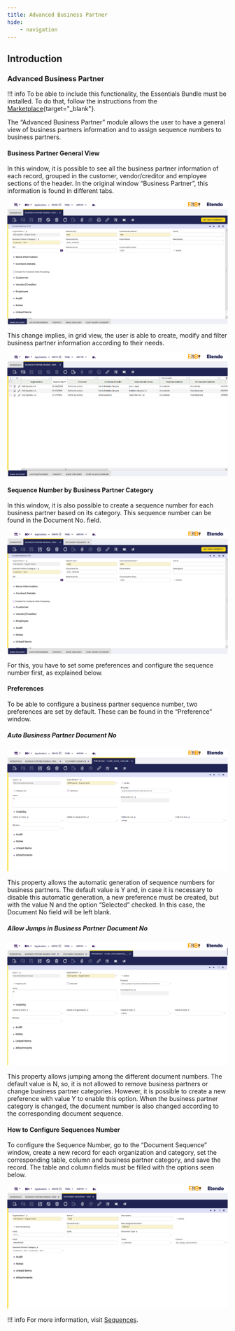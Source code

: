 ```yaml
---
title: Advanced Business Partner
hide:
    - navigation
---
```

## **Introduction**

### Advanced Business Partner

!!! info
    To be able to include this functionality, the Essentials Bundle must be installed. To do that, follow the instructions from the [Marketplace](https://marketplace.etendo.cloud/#/product-details?module=39AC2D9F72124AC7A1D0A3D005293C9E){target="\_blank"}.

The “Advanced Business Partner” module allows the user to have a general view of business partners information and to assign sequence numbers to business partners.

#### Business Partner General View

In this window, it is possible to see all the business partner information of each record, grouped in the customer, vendor/creditor and employee sections of the header. In the original window “Business Partner”, this information is found in different tabs.

![image_3.png](/docs/assets/legacy/image_3.png)

This change implies, in grid view, the user is able to create, modify and filter business partner information according to their needs.

![image_4.png](/docs/assets/legacy/image_4.png)

#### Sequence Number by Business Partner Category

In this window, it is also possible to create a sequence number for each business partner based on its category. This sequence number can be found in the Document No. field.

![image_5.png](/docs/assets/legacy/image_5.png)

For this, you have to set some preferences and configure the sequence number first, as explained below.

#### Preferences

To be able to configure a business partner sequence number, two preferences are set by default. These can be found in the “Preference” window.

##### Auto Business Partner Document No

![image_6.png](/docs/assets/legacy/image_6.png)

This property allows the automatic generation of sequence numbers for business partners. The default value is Y and, in case it is necessary to disable this automatic generation, a new preference must be created, but with the value N and the option “Selected” checked. In this case, the Document No field will be left blank.

##### Allow Jumps in Business Partner Document No

![image_1.png](/docs/assets/legacy/image_1.png)

This property allows jumping among the different document numbers. The default value is N, so, it is not allowed to remove business partners or change business partner categories. However, it is possible to create a new preference with value Y to enable this option. When the business partner category is changed, the document number is also changed according to the corresponding document sequence.

#### How to Configure Sequences Number

To configure the Sequence Number, go to the “Document Sequence” window, create a new record for each organization and category, set the corresponding table, column and business partner category, and save the record. The table and column fields must be filled with the options seen below.

![image_2.png](/docs/assets/legacy/image_2.png)

!!! info
    For more information, visit [Sequences](/docs/developer-guide/etendo-classic/how-to-guides/how-to-use-advanced-sequences/).